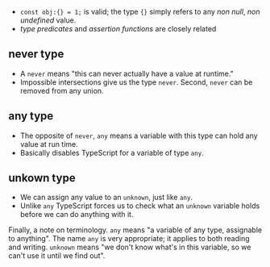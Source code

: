 - `const obj:{} = 1;` is valid; the type `{}` simply refers to any *non null*, *non undefined* value.
- *type predicates* and *assertion functions* are closely related

## never type
- A `never` means "this can never actually have a value at runtime."
- Impossible intersections give us the type `never`. Second, `never` can be removed from any union.

## any type
- The opposite of `never`, `any` means a variable with this type can hold any value at run time.
- Basically disables TypeScript for a variable of type `any`.

## unkown type
- We can assign any value to an `unknown`, just like `any`.
- Unlike `any` TypeScript forces us to check what an `unknown` variable holds before we can do anything with it.

Finally, a note on terminology. `any` means "a variable of any type, assignable to anything". The name `any` is very appropriate; it applies to both reading and writing. `unknown` means "we don't know what's in this variable, so we can't use it until we find out".

